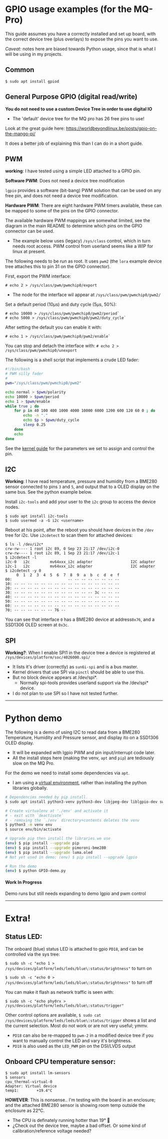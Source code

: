 # GPIO usage examples (for the MQ-Pro)
This guide assumes you have a correctly installed and set up board, with the correct device tree (plus overlays) to expose the pins you want to use.

*Caveat:* notes here are biased towards Python usage, since that is what I will be using in my projects.

## Common
```
$ sudo apt install gpiod
```

## General Purpose GPIO (digital read/write)
**You do not need to use a custom Device Tree in order to use digital IO**
* The 'default' device tree for the MQ pro has 26 free pins to use!

Look at the great guide here: https://worldbeyondlinux.be/posts/gpio-on-the-mango-pi/

It does a better job of explaining this than I can do in a short guide.

## PWM
**working**: I have tested using a simple LED attached to a GPIO pin.

**Software PWM**: Does not need a device tree modification

`lgpio` provides a software (bit-bang) PWM solution that can be used on any free pin, and does not need a device tree modification.

**Hardware PWM**: There are eight hardware PWM timers available, these can be mapped to some of the pins on the GPIO connector.

The available hardware PWM mappings are somewhat limited, see the diagram in the main README to determine which pins on the GPIO connector can be used.
- The example below uses (legacy) `/sys/class` control, which in turn needs root access. PWM control from userland seems like a WIP for linux at present.

The following needs to be run as root. It uses `pwm2` (the `lora` example device tree attaches this to pin 31 on the GPIO connector).

First, export the PWM interface:
```
# echo 2 > /sys/class/pwm/pwmchip0/export
```
- The node for the interface wil appear at `/sys/class/pwm/pwmchip0/pwm2/`

Set a default period (10μs) and duty cycle (5μs, 50%):
```
# echo 10000 > /sys/class/pwm/pwmchip0/pwm2/period`
# echo 5000 > /sys/class/pwm/pwmchip0/pwm2/duty_cycle`
```
After setting the default you can enable it with:
```
# echo 1 > /sys/class/pwm/pwmchip0/pwm2/enable`
```
You can stop and detach the interface with: `# echo 2 > /sys/class/pwm/pwmchip0/unexport`

The following is a shell script that implements a crude LED fader:

```bash
#!/bin/bash
# PWM silly fader
#
pwm="/sys/class/pwm/pwmchip0/pwm2"

echo normal > $pwm/polarity
echo 10000 > $pwm/period
echo 1 > $pwm/enable
while true ; do
    for p in 40 100 400 1000 4000 10000 6000 1200 600 120 60 0 ; do
        echo -n "."
        echo $p > $pwm/duty_cycle
        sleep 0.25
    done
    echo
done
```
See the [kernel guide](https://www.kernel.org/doc/html/latest/driver-api/pwm.html#using-pwms-with-the-sysfs-interface) for the parameters we set to assign and control the pin.

## I2C
**Working**: I have read temperature, pressure and humidity from a BME280 sensor connected to pins `3` and `5`, and output that to a OLED display on the same bus. See the python example below.

Install `i2c-tools` and add your user to the `i2c` group to access the device nodes.
```console
$ sudo apt install i2c-tools
$ sudo usermod -a -G i2c <username>
```
Reboot at his point, after the reboot you should have devices in the `/dev` tree for i2c. Use `i2cdetect` to scan them for attached devices:
```console
$ ls -l /dev/i2c*
crw-rw---- 1 root i2c 89, 0 Sep 23 21:17 /dev/i2c-0
crw-rw---- 1 root i2c 89, 1 Sep 23 21:17 /dev/i2c-1
$ i2cdetect -l
i2c-0	i2c       	mv64xxx_i2c adapter             	I2C adapter
i2c-1	i2c       	mv64xxx_i2c adapter             	I2C adapter
$ i2cdetect -y 0
     0  1  2  3  4  5  6  7  8  9  a  b  c  d  e  f
00:                         -- -- -- -- -- -- -- -- 
10: -- -- -- -- -- -- -- -- -- -- -- -- -- -- -- -- 
20: -- -- -- -- -- -- -- -- -- -- -- -- -- -- -- -- 
30: -- -- -- -- -- -- -- -- -- -- -- -- 3c -- -- -- 
40: -- -- -- -- -- -- -- -- -- -- -- -- -- -- -- -- 
50: -- -- -- -- -- -- -- -- -- -- -- -- -- -- -- -- 
60: -- -- -- -- -- -- -- -- -- -- -- -- -- -- -- -- 
70: -- -- -- -- -- -- 76 --                         
```
You can see that interface `0` has a BME280 device at address`0x76`, and a SSD1306 OLED screen at `0x3c`.

## SPI
**Working?**: When I enable SPI1 in the device tree a device is registered at `/sys/devices/platform/soc/4026000.spi/`
* It lists it's driver (correctly) as `sun6i-spi` and is a bus master.
* Kernel drivers that use SPI via `pinctl` should be able to use this.
* But no block device appears at /dev/spi*.
  * Normally spi-tools provides userland support via the /dev/spi* device.
* I do not plan to use SPI so I have not tested further.

---------------------------------------------------------

# Python demo
The following is a demo of using I2C to read data from a BME280 Temperature, Humidity and Pressure sensor, and display ito on a SSD1306 OLED display.
- It will be expanded with lgpio PWM and pin input/interrupt code later.
- All the install steps here (making the venv, `apt` and `pip`) are tediously slow on the MQ Pro.

For the demo we need to install some dependencies via `apt`.
* I am using a [virtual environment](https://docs.python.org/3/tutorial/venv.html), rather than installing the python libraries globally.
```bash
# Dependencies needed by pip install.
$ sudo apt install python3-venv python3-dev libjpeg-dev liblgpio-dev swig build-essential

# Create virtualenv at './env' and activate it
# - exit with `deactivate`
# - removing the `./env` directory+contents deletes the venv
$ python3 -m venv env
$ source env/bin/activate

# Upgrade pip then install the libraries we use
(env) $ pip install --upgrade pip
(env) $ pip install --upgrade pimoroni-bme280
(env) $ pip install --upgrade luma.oled
# Not yet used in demo: (env) $ pip install --upgrade lgpio

# Run the demo
(env) $ python GPIO-demo.py
```
#### Work In Progress ####
Demo runs but still needs expanding to demo lgpio and pwm control


---------------------------------------------------------

# Extra!
## Status LED:
The onboard (blue) status LED is attached to gpio `PD18`, and can be controlled via the sys tree:

`$ sudo sh -c "echo 1 > /sys/devices/platform/leds/leds/blue\:status/brightness"` to turn on

`$ sudo sh -c "echo 0 > /sys/devices/platform/leds/leds/blue\:status/brightness"` to turn off

You can make it flash as network traffic is seen with:

`$ sudo sh -c "echo phy0rx > /sys/devices/platform/leds/leds/blue\:status/trigger"`

Other control options are available, `$ sudo cat /sys/devices/platform/leds/leds/blue\:status/trigger` shows a list and the current selection. Most do not work or are not very useful; ymmv.
- `PD18` can also be re-mapped to `pwm-2` in a modified device tree if you want to manually control the LED and vary it's brightness.
- `PD18` is also used as the `LED_PWM` pin on the DSI/LVDS output


## Onboard CPU temperature sensor:
```console
$ sudo apt install lm-sensors
$ sensors
cpu_thermal-virtual-0
Adapter: Virtual device
temp1:        +19.4°C
```
**HOWEVER**: This is nonsense.. I'm testing with the board in an enclosure; and the attached BME280 sensor is showing room temp outside the enclosure as 22°C.
- The CPU is definately running hotter than 19° 🤦
- ¿Check out the device tree, maybe a bad offset. Or some kind of calibration/reference voltage needed?
